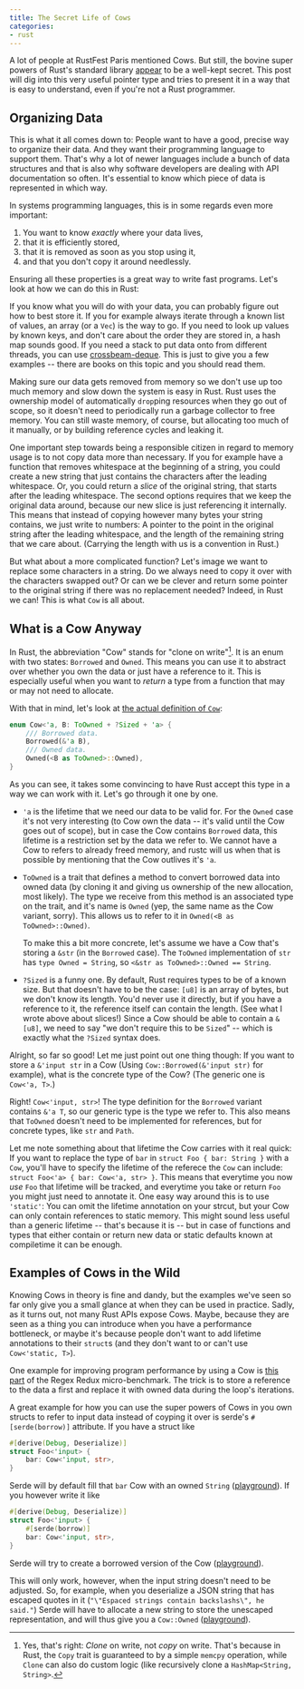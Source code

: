 ```yaml
---
title: The Secret Life of Cows
categories:
- rust
---
```


A lot of people at RustFest Paris mentioned Cows.
But still, the bovine super powers of Rust's standard library [appear][1] to be a well-kept secret.
This post will dig into this very useful pointer type
and tries to present it in a way that is easy to understand,
even if you're not a Rust programmer.

[1]: https://twitter.com/KevinHoffman/status/1001075501358776322

## Organizing Data

This is what it all comes down to:
People want to have a good, precise way to organize their data.
And they want their programming language to support them.
That's why a lot of newer languages include a bunch of data structures
and that is also why software developers are dealing with API documentation so often.
It's essential to know which piece of data is represented in which way.

In systems programming languages,
this is in some regards even more important:

1. You want to know _exactly_ where your data lives,
2. that it is efficiently stored,
3. that it is removed as soon as you stop using it,
4. and that you don't copy it around needlessly.

Ensuring all these properties is a great way to write fast programs.
Let's look at how we can do this in Rust:

If you know what you will do with your data,
you can probably figure out how to best store it.
If you for example always iterate through a known list of values, an array (or a `Vec`) is the way to go.
If you need to look up values by known keys, and don't care about the order they are stored in, a hash map sounds good.
If you need a stack to put data onto from different threads, you can use [crossbeam-deque].
This is just to give you a few examples -- there are books on this topic and you should read them.

[crossbeam-deque]: https://crates.io/crates/crossbeam-deque

Making sure our data gets removed from memory so we don't use up too much memory and slow down the system is easy in Rust.
Rust uses the ownership model of automatically `drop`ping resources when they go out of scope,
so it doesn't need to periodically run a garbage collector to free memory.
You can still waste memory, of course, but allocating too much of it manually,
or by building reference cycles and leaking it.

One important step towards being a responsible citizen in regard to memory usage is to not copy data more than necessary.
If you for example have a function that removes whitespace at the beginning of a string,
you could create a new string that just contains the characters after the leading whitespace.
Or, you could return a _slice_ of the original string, that starts after the leading whitespace.
The second options requires that we keep the original data around,
because our new slice is just referencing it internally.
This means that instead of copying however many bytes your string contains,
we just write to numbers:
A pointer to the point in the original string after the leading whitespace,
and the length of the remaining string that we care about.
(Carrying the length with us is a convention in Rust.)

But what about a more complicated function?
Let's image we want to replace some characters in a string.
Do we always need to copy it over with the characters swapped out?
Or can we be clever and return some pointer to the original string if there was no replacement needed?
Indeed, in Rust we can! This is what `Cow` is all about.

## What is a Cow Anyway

In Rust, the abbreviation "Cow" stands for "clone on write"[^clone].
It is an enum with two states: `Borrowed` and `Owned`.
This means you can use it to abstract over
whether you own the data or just have a reference to it.
This is especially useful when you want to _return_ a type
from a function that may or may not need to allocate.

[^clone]: Yes, that's right: _Clone_ on write, not _copy_ on write. That's because in Rust, the `Copy` trait is guaranteed to by a simple `memcpy` operation, while `Clone` can also do custom logic (like recursively clone a `HashMap<String, String>`.

With that in mind, let's look at [the actual definition of `Cow`][std::borrow::Cow]:

[std::borrow::Cow]: https://doc.rust-lang.org/1.26.1/std/borrow/enum.Cow.html

```rust
enum Cow<'a, B: ToOwned + ?Sized + 'a> {
    /// Borrowed data.
    Borrowed(&'a B),
    /// Owned data.
    Owned(<B as ToOwned>::Owned),
}
```

As you can see, it takes some convincing to have Rust accept this type
in a way we can work with it.
Let's go through it one by one.

- `'a` is the lifetime that we need our data to be valid for.
  For the `Owned` case it's not very interesting
  (to Cow own the data -- it's valid until the Cow goes out of scope),
  but in case the Cow contains `Borrowed` data,
  this lifetime is a restriction set by the data we refer to.
  We cannot have a Cow to refers to already freed memory,
  and rustc will us when that is possible by mentioning that the Cow outlives it's `'a`.
- `ToOwned` is a trait that defines a method to convert borrowed data into owned data
  (by cloning it and giving us ownership of the new allocation, most likely).
  The type we receive from this method is an associated type on the trait,
  and it's name is `Owned` (yep, the same name as the Cow variant, sorry).
  This allows us to refer to it in `Owned(<B as ToOwned>::Owned)`.

  To make this a bit more concrete, let's assume we have a Cow that's storing a `&str` (in the `Borrowed` case).
  The `ToOwned` implementation of `str` has `type Owned = String`, so `<&str as ToOwned>::Owned == String`.
- `?Sized` is a funny one.
  By default, Rust requires types to be of a known size.
  But that doesn't have to be the case:
  `[u8]` is an array of bytes, but we don't know its length.
  You'd never use it directly, but if you have a reference to it, the reference itself can contain the length.
  (See what I wrote above about slices!)
  Since a Cow should be able to contain a `&[u8]`, we need to say "we don't require this to be `Sized`" -- which is exactly what the `?Sized` syntax does.

Alright, so far so good!
Let me just point out one thing though:
If you want to store a `&'input str` in a Cow (Using `Cow::Borrowed(&'input str)` for example), what is the concrete type of the Cow?
(The generic one is `Cow<'a, T>`.)

Right! `Cow<'input, str>`!
The type definition for the `Borrowed` variant contains `&'a T`,
so our generic type is the type we refer to.
This also means that `ToOwned` doesn't need to be implemented for references,
but for concrete types, like `str` and `Path`.

Let me note something about that lifetime the Cow carries with it real quick:
If you want to replace the type of `bar` in
`struct Foo { bar: String }`
with a `Cow`,
you'll have to specify the lifetime of the referece the `Cow` can include:
`struct Foo<'a> { bar: Cow<'a, str> }`.
This means that everytime you now _use_ `Foo` that lifetime will be tracked,
and everytime you take or return `Foo` you might just need to annotate it.
One easy way around this is to use `'static'`:
You can omit the lifetime annotation on your strcut,
but your Cow can only contain references to static memory.
This might sound less useful than a generic lifetime
-- that's because it is --
but in case of functions and types that either contain or return
new data or static defaults known at compiletime
it can be enough.

## Examples of Cows in the Wild

Knowing Cows in theory is fine and dandy,
but the examples we've seen so far
only give you a small glance at when they can be used in practice.
Sadly, as it turns out, not many Rust APIs expose Cows.
Maybe, because they are seen as a thing you can introduce when you have a performance bottleneck,
or maybe it's because people don't want to add lifetime annotations to their `struct`s
(and they don't want to or can't use `Cow<'static, T>`).

One example for improving program performance by using a Cow is
[this part][regex-redux-cow] of the Regex Redux micro-benchmark.
The trick is to store a reference to the data a first
and replace it with owned data during the loop's iterations.

[regex-redux-cow]: https://github.com/TeXitoi/benchmarksgame-rs/blob/f78f21bffc68cb42dd9311694913ea798535e674/src/regex_redux.rs#L72-L79

A great example for how you can use the super powers of Cows
in you own structs
to refer to input data instead of coyping it over
is serde's `#[serde(borrow)]` attribute.
If you have a struct like

```rust
#[derive(Debug, Deserialize)]
struct Foo<'input> {
    bar: Cow<'input, str>,
}
```

Serde will by default fill that `bar` Cow with an owned `String` ([playground][p1]).
If you however write it like

```rust
#[derive(Debug, Deserialize)]
struct Foo<'input> {
    #[serde(borrow)]
    bar: Cow<'input, str>,
}
```

Serde will try to create a borrowed version of the Cow ([playground][p2]).

This will only work, however, when the input string doesn't need to be adjusted.
So, for example,
when you deserialize a JSON string that has escaped quotes in it
(`"\"Espaced strings contain backslashs\", he said."`)
Serde will have to allocate a new string to store the unescaped representation,
and will thus give you a `Cow::Owned` ([playground][p3]).

[p1]: http://play.rust-lang.org/?gist=c3997391e5bcb2834674c9c3e49e2f0c&version=stable&mode=debug
[p2]: http://play.rust-lang.org/?gist=2247b7e6431010122f0a779531a8ff89&version=stable&mode=debug
[p3]: http://play.rust-lang.org/?gist=31491f2a3e9124f61d03972c9a1dad39&version=stable&mode=debug
